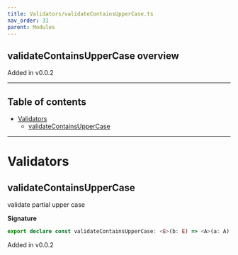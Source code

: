 ```yaml
---
title: Validators/validateContainsUpperCase.ts
nav_order: 31
parent: Modules
---
```


## validateContainsUpperCase overview

Added in v0.0.2

---

<h2 class="text-delta">Table of contents</h2>

- [Validators](#validators)
  - [validateContainsUpperCase](#validatecontainsuppercase)

---

# Validators

## validateContainsUpperCase

validate partial upper case

**Signature**

```ts
export declare const validateContainsUpperCase: <E>(b: E) => <A>(a: A) => Either<E, string>
```

Added in v0.0.2

